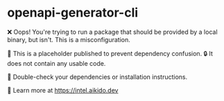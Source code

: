 # openapi-generator-cli

❌ Oops! You're trying to run a package that should be provided by a local binary, but isn't. This is a misconfiguration.

🚫 This is a placeholder published to prevent dependency confusion.
🔒 It does not contain any usable code.

🧠 Double-check your dependencies or installation instructions.

🔎 Learn more at https://intel.aikido.dev